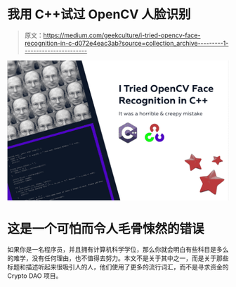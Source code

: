# 我用 C++试过 OpenCV 人脸识别

> 原文：<https://medium.com/geekculture/i-tried-opencv-face-recognition-in-c-d072e4eac3ab?source=collection_archive---------1----------------------->

![](img/7e61562090d93bfa6b8c22f4ca34ebc2.png)

# 这是一个可怕而令人毛骨悚然的错误

如果你是一名程序员，并且拥有计算机科学学位，那么你就会明白有些科目是多么的难学，没有任何理由，也不值得去努力。本文不是关于其中之一，而是关于那些标题和描述听起来很吸引人的人，他们使用了更多的流行词汇，而不是寻求资金的 Crypto DAO 项目。